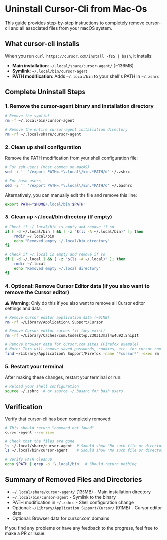 # Uninstall Cursor-Cli from Mac-Os

This guide provides step-by-step instructions to completely remove cursor-cli and all associated files from your macOS system.

## What cursor-cli installs

When you run `curl https://cursor.com/install -fsS | bash`, it installs:

- **Main installation**: `~/.local/share/cursor-agent/` (~136MB)
- **Symlink**: `~/.local/bin/cursor-agent` 
- **PATH modification**: Adds `~/.local/bin` to your shell's PATH in `~/.zshrc`

## Complete Uninstall Steps

### 1. Remove the cursor-agent binary and installation directory

```bash
# Remove the symlink
rm -f ~/.local/bin/cursor-agent

# Remove the entire cursor-agent installation directory
rm -rf ~/.local/share/cursor-agent
```

### 2. Clean up shell configuration

Remove the PATH modification from your shell configuration file:

```bash
# For zsh users (most common on macOS)
sed -i '' '/export PATH=.*\.local\/bin.*PATH/d' ~/.zshrc

# For bash users
sed -i '' '/export PATH=.*\.local\/bin.*PATH/d' ~/.bashrc
```

Alternatively, you can manually edit the file and remove this line:
```bash
export PATH="$HOME/.local/bin:$PATH"
```

### 3. Clean up ~/.local/bin directory (if empty)

```bash
# Check if ~/.local/bin is empty and remove if so
if [ -d ~/.local/bin ] && [ -z "$(ls -A ~/.local/bin)" ]; then
    rmdir ~/.local/bin
    echo "Removed empty ~/.local/bin directory"
fi

# Check if ~/.local is empty and remove if so
if [ -d ~/.local ] && [ -z "$(ls -A ~/.local)" ]; then
    rmdir ~/.local
    echo "Removed empty ~/.local directory"
fi
```

### 4. Optional: Remove Cursor Editor data (if you also want to remove the Cursor editor)

**⚠️ Warning**: Only do this if you also want to remove all Cursor editor settings and data.

```bash
# Remove Cursor editor application data (~91MB)
rm -rf ~/Library/Application\ Support/Cursor

# Remove Cursor editor caches (if they exist)
rm -rf ~/Library/Caches/com.todesktop.230313mzl4w4u92.ShipIt

# Remove browser data for cursor.com sites (Firefox example)
# Note: This will remove saved passwords, cookies, etc. for cursor.com
find ~/Library/Application\ Support/Firefox -name "*cursor*" -exec rm -rf {} + 2>/dev/null || true
```

### 5. Restart your terminal

After making these changes, restart your terminal or run:

```bash
# Reload your shell configuration
source ~/.zshrc  # or source ~/.bashrc for bash users
```

## Verification

Verify that cursor-cli has been completely removed:

```bash
# This should return "command not found"
cursor-agent --version

# Check that the files are gone
ls ~/.local/share/cursor-agent  # Should show "No such file or directory"
ls ~/.local/bin/cursor-agent    # Should show "No such file or directory"

# Verify PATH cleanup
echo $PATH | grep -o '\.local/bin'  # Should return nothing
```

## Summary of Removed Files and Directories

- `~/.local/share/cursor-agent/` (136MB) - Main installation directory
- `~/.local/bin/cursor-agent` - Symlink to the binary
- PATH modification in `~/.zshrc` - Shell configuration change
- Optional: `~/Library/Application Support/Cursor/` (91MB) - Cursor editor data
- Optional: Browser data for cursor.com domains

If you find any problems or have any feedback to the progress, feel free to make a PR or Issue. 